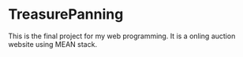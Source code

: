 # TreasurePanning
This is the final project for my web programming.
It is a onling auction website using MEAN stack.
